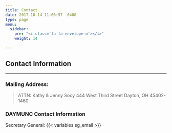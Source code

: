 ```yaml
---
title: Contact
date: 2017-10-14 11:06:57 -0400
type: page
menu:
  sidebar:
    pre: "<i class='fa fa-envelope-o'></i>"
    weight: 14

---
```

## Contact Information
---

### Mailing Address:
> ATTN: Kathy & Jenny Sooy
> 444 West Third Street
> Dayton, OH 45402-1460

### DAYMUNC Contact Information

Secretary General: {{< variables sg_email >}}
